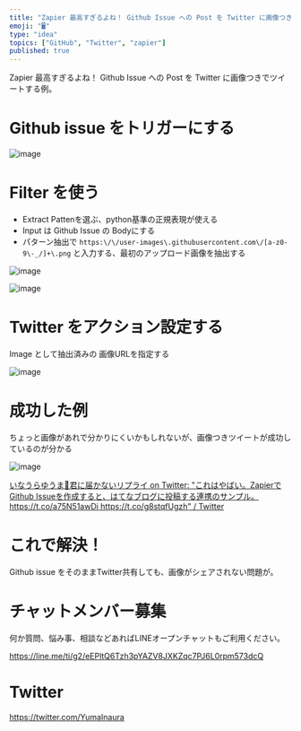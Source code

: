 ```yaml
---
title: "Zapier 最高すぎるよね！ Github Issue への Post を Twitter に画像つきでツイートする例。"
emoji: "🖥"
type: "idea"
topics: ["GitHub", "Twitter", "zapier"]
published: true
---
```


Zapier 最高すぎるよね！ Github Issue への Post を Twitter に画像つきでツイートする例。

# Github issue をトリガーにする

![image](https://user-images.githubusercontent.com/13635059/51801521-5e052880-2282-11e9-97ba-06c3cbcc98d8.png)

# Filter を使う

- Extract Pattenを選ぶ、python基準の正規表現が使える
- Input は Github Issue の Bodyにする
- パターン抽出で `https:\/\/user-images\.githubusercontent.com\/[a-z0-9\-_/]+\.png` と入力する、最初のアップロード画像を抽出する

![image](https://user-images.githubusercontent.com/13635059/51801527-72e1bc00-2282-11e9-93cc-2edddd66e987.png)

![image](https://user-images.githubusercontent.com/13635059/51801527-72e1bc00-2282-11e9-93cc-2edddd66e987.png)

# Twitter をアクション設定する

Image として抽出済みの 画像URLを指定する

![image](https://user-images.githubusercontent.com/13635059/51801545-a7557800-2282-11e9-8172-782d2125a3ea.png)

# 成功した例

ちょっと画像があれで分かりにくいかもしれないが、画像つきツイートが成功しているのが分かる

![image](https://user-images.githubusercontent.com/13635059/51801551-c5bb7380-2282-11e9-8e43-42e8e875eae4.png)


[いなうらゆうま🤖君に届かないリプライ on Twitter: "これはやばい。ZapierでGithub Issueを作成すると、はてなブログに投稿する連携のサンプル。 https://t.co/a75N51awDi https://t.co/g8stqfUgzh" / Twitter](https://twitter.com/YumaInaura/status/1089513975493152769)

# これで解決！

Github issue をそのままTwitter共有しても、画像がシェアされない問題が。








<!-- Update From Qiita API -->

# チャットメンバー募集


何か質問、悩み事、相談などあればLINEオープンチャットもご利用ください。

https://line.me/ti/g2/eEPltQ6Tzh3pYAZV8JXKZqc7PJ6L0rpm573dcQ





# Twitter


https://twitter.com/YumaInaura


<!-- Update From Qiita API -->


